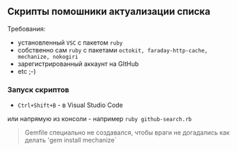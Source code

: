 ## Скрипты помошники актуализации списка

Требования:

* установленный `VSC` с пакетом `ruby`
* собственно сам `ruby` с пакетами `octokit, faraday-http-cache, mechanize, nokogiri`
* зарегистрированный аккаунт на GItHub
* etc ;-)

### Запуск скриптов

* `Ctrl+Shift+B` - в Visual Studio Code

или напрямую из консоли - например `ruby github-search.rb`

> Gemfile специально не создавался, чтобы враги не догадались как делать 'gem install mechanize`

